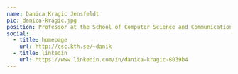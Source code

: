 ```yaml
---
name: Danica Kragic Jensfeldt
pic: danica-kragic.jpg
position: Professor at the School of Computer Science and Communication, KTH
social:
  - title: homepage
    url: http://csc.kth.se/~danik
  - title: linkedin
    url: https://www.linkedin.com/in/danica-kragic-8039b4
---
```

